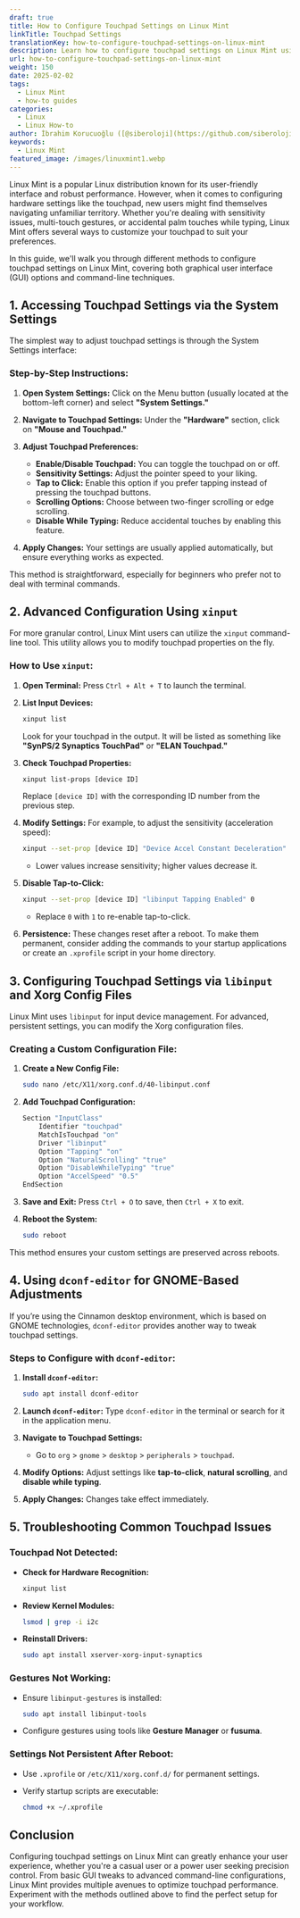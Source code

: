 ```yaml
---
draft: true
title: How to Configure Touchpad Settings on Linux Mint
linkTitle: Touchpad Settings
translationKey: how-to-configure-touchpad-settings-on-linux-mint
description: Learn how to configure touchpad settings on Linux Mint using GUI options, command-line tools, and Xorg configuration files to optimize sensitivity, gestures, and palm detection.
url: how-to-configure-touchpad-settings-on-linux-mint
weight: 150
date: 2025-02-02
tags:
  - Linux Mint
  - how-to guides
categories:
  - Linux
  - Linux How-to
author: İbrahim Korucuoğlu ([@siberoloji](https://github.com/siberoloji))
keywords:
  - Linux Mint
featured_image: /images/linuxmint1.webp
---
```

Linux Mint is a popular Linux distribution known for its user-friendly interface and robust performance. However, when it comes to configuring hardware settings like the touchpad, new users might find themselves navigating unfamiliar territory. Whether you're dealing with sensitivity issues, multi-touch gestures, or accidental palm touches while typing, Linux Mint offers several ways to customize your touchpad to suit your preferences.

In this guide, we'll walk you through different methods to configure touchpad settings on Linux Mint, covering both graphical user interface (GUI) options and command-line techniques.

## **1. Accessing Touchpad Settings via the System Settings**

The simplest way to adjust touchpad settings is through the System Settings interface:

### **Step-by-Step Instructions:**

1. **Open System Settings:** Click on the Menu button (usually located at the bottom-left corner) and select **"System Settings."**
2. **Navigate to Touchpad Settings:** Under the **"Hardware"** section, click on **"Mouse and Touchpad."**
3. **Adjust Touchpad Preferences:**
   - **Enable/Disable Touchpad:** You can toggle the touchpad on or off.
   - **Sensitivity Settings:** Adjust the pointer speed to your liking.
   - **Tap to Click:** Enable this option if you prefer tapping instead of pressing the touchpad buttons.
   - **Scrolling Options:** Choose between two-finger scrolling or edge scrolling.
   - **Disable While Typing:** Reduce accidental touches by enabling this feature.

4. **Apply Changes:** Your settings are usually applied automatically, but ensure everything works as expected.

This method is straightforward, especially for beginners who prefer not to deal with terminal commands.

## **2. Advanced Configuration Using `xinput`**

For more granular control, Linux Mint users can utilize the `xinput` command-line tool. This utility allows you to modify touchpad properties on the fly.

### **How to Use `xinput`:**

1. **Open Terminal:** Press `Ctrl + Alt + T` to launch the terminal.
2. **List Input Devices:**

   ```bash
   xinput list
   ```

   Look for your touchpad in the output. It will be listed as something like **"SynPS/2 Synaptics TouchPad"** or **"ELAN Touchpad."**

3. **Check Touchpad Properties:**

   ```bash
   xinput list-props [device ID]
   ```

   Replace `[device ID]` with the corresponding ID number from the previous step.

4. **Modify Settings:** For example, to adjust the sensitivity (acceleration speed):

   ```bash
   xinput --set-prop [device ID] "Device Accel Constant Deceleration" 2.5
   ```

   - Lower values increase sensitivity; higher values decrease it.

5. **Disable Tap-to-Click:**

   ```bash
   xinput --set-prop [device ID] "libinput Tapping Enabled" 0
   ```

   - Replace `0` with `1` to re-enable tap-to-click.

6. **Persistence:** These changes reset after a reboot. To make them permanent, consider adding the commands to your startup applications or create an `.xprofile` script in your home directory.

## **3. Configuring Touchpad Settings via `libinput` and Xorg Config Files**

Linux Mint uses `libinput` for input device management. For advanced, persistent settings, you can modify the Xorg configuration files.

### **Creating a Custom Configuration File:**

1. **Create a New Config File:**

   ```bash
   sudo nano /etc/X11/xorg.conf.d/40-libinput.conf
   ```

2. **Add Touchpad Configuration:**

   ```bash
   Section "InputClass"
       Identifier "touchpad"
       MatchIsTouchpad "on"
       Driver "libinput"
       Option "Tapping" "on"
       Option "NaturalScrolling" "true"
       Option "DisableWhileTyping" "true"
       Option "AccelSpeed" "0.5"
   EndSection
   ```

3. **Save and Exit:** Press `Ctrl + O` to save, then `Ctrl + X` to exit.
4. **Reboot the System:**

   ```bash
   sudo reboot
   ```

This method ensures your custom settings are preserved across reboots.

## **4. Using `dconf-editor` for GNOME-Based Adjustments**

If you’re using the Cinnamon desktop environment, which is based on GNOME technologies, `dconf-editor` provides another way to tweak touchpad settings.

### **Steps to Configure with `dconf-editor`:**

1. **Install `dconf-editor`:**

   ```bash
   sudo apt install dconf-editor
   ```

2. **Launch `dconf-editor`:** Type `dconf-editor` in the terminal or search for it in the application menu.
3. **Navigate to Touchpad Settings:**
   - Go to `org` > `gnome` > `desktop` > `peripherals` > `touchpad`.
4. **Modify Options:** Adjust settings like **tap-to-click**, **natural scrolling**, and **disable while typing**.
5. **Apply Changes:** Changes take effect immediately.

## **5. Troubleshooting Common Touchpad Issues**

### **Touchpad Not Detected:**

- **Check for Hardware Recognition:**

  ```bash
  xinput list
  ```

- **Review Kernel Modules:**

  ```bash
  lsmod | grep -i i2c
  ```

- **Reinstall Drivers:**

  ```bash
  sudo apt install xserver-xorg-input-synaptics
  ```

### **Gestures Not Working:**

- Ensure `libinput-gestures` is installed:

  ```bash
  sudo apt install libinput-tools
  ```

- Configure gestures using tools like **Gesture Manager** or **fusuma**.

### **Settings Not Persistent After Reboot:**

- Use `.xprofile` or `/etc/X11/xorg.conf.d/` for permanent settings.
- Verify startup scripts are executable:

  ```bash
  chmod +x ~/.xprofile
  ```

## **Conclusion**

Configuring touchpad settings on Linux Mint can greatly enhance your user experience, whether you're a casual user or a power user seeking precision control. From basic GUI tweaks to advanced command-line configurations, Linux Mint provides multiple avenues to optimize touchpad performance. Experiment with the methods outlined above to find the perfect setup for your workflow.
